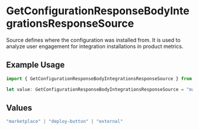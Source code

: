 # GetConfigurationResponseBodyIntegrationsResponseSource

Source defines where the configuration was installed from. It is used to analyze user engagement for integration installations in product metrics.

## Example Usage

```typescript
import { GetConfigurationResponseBodyIntegrationsResponseSource } from "@simplesagar/vercel/models/getconfigurationop.js";

let value: GetConfigurationResponseBodyIntegrationsResponseSource = "marketplace";
```

## Values

```typescript
"marketplace" | "deploy-button" | "external"
```